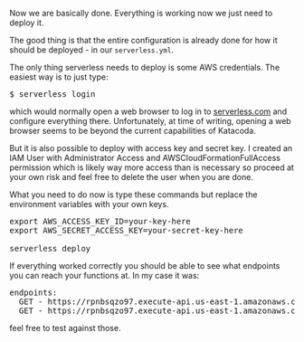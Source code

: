 Now we are basically done. Everything is working now we just need to deploy it.

The good thing is that the entire configuration is already done for how it should be deployed - in our `serverless.yml`.

The only thing serverless needs to deploy is some AWS credentials. The easiest way is to just type:

<pre>
$ serverless login
</pre>

which would normally open a web browser to log in to [serverless.com](https://serverless.com) and configure everything there. Unfortunately, at time of writing, opening a web browser seems to be beyond the current capabilities of Katacoda. 

But it is also possible to deploy with access key and secret key. I created an IAM User with Administrator Access and AWSCloudFormationFullAccess permission which is likely way more access than is necessary so proceed at your own risk and feel free to delete the user when you are done.

What you need to do now is type these commands but replace the environment variables with your own keys.
<pre>
export AWS_ACCESS_KEY_ID=your-key-here
export AWS_SECRET_ACCESS_KEY=your-secret-key-here

serverless deploy
</pre>

If everything worked correctly you should be able to see what endpoints you can reach your functions at. In my case it was:

<pre>
endpoints:
  GET - https://rpnbsqzo97.execute-api.us-east-1.amazonaws.com/dev/api/hello
  GET - https://rpnbsqzo97.execute-api.us-east-1.amazonaws.com/dev/api/secret
</pre>

feel free to test against those.